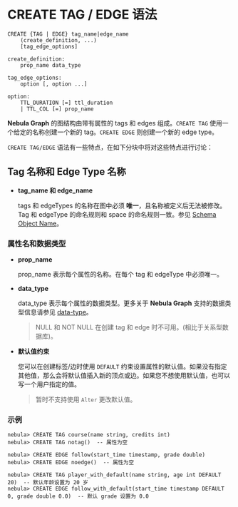 # CREATE TAG / EDGE 语法

```ngql
CREATE {TAG | EDGE} tag_name|edge_name
    (create_definition, ...)
    [tag_edge_options]
  
create_definition:
    prop_name data_type

tag_edge_options:
    option [, option ...]

option:
    TTL_DURATION [=] ttl_duration
    | TTL_COL [=] prop_name
```

**Nebula Graph** 的图结构由带有属性的 tags 和 edges 组成。`CREATE TAG` 使用一个给定的名称创建一个新的 tag。`CREATE EDGE` 则创建一个新的 edge type。

`CREATE TAG/EDGE` 语法有一些特点，在如下分块中将对这些特点进行讨论：

## Tag 名称和 Edge Type 名称

* **tag_name 和 edge_name**

    tags 和 edgeTypes 的名称在图中必须 **唯一**，且名称被定义后无法被修改。Tag 和 edgeType 的命名规则和 space 的命名规则一致。参见 [Schema Object Name](../../3.language-structure/schema-object-names.md)。

### 属性名和数据类型

* **prop_name**

    prop_name 表示每个属性的名称。在每个 tag 和 edgeType 中必须唯一。

* **data_type**

    data_type 表示每个属性的数据类型。更多关于 **Nebula Graph** 支持的数据类型信息请参见 [data-type](../../1.data-types/data-types.md)。

    > NULL 和 NOT NULL 在创建 tag 和 edge 时不可用。(相比于关系型数据库)。

* **默认值约束**
  
  您可以在创建标签/边时使用 `DEFAULT` 约束设置属性的默认值。如果没有指定其他值，那么会将默认值插入新的顶点或边。如果您不想使用默认值，也可以写一个用户指定的值。
  
  > 暂时不支持使用 `Alter` 更改默认值。

<!-- ### Time-to-Live (TTL) 语法

* TTL_DURATION

    TTL_DURATION 指定了 vertices 和 edges 的有效期，超过有效期的数据会失效。失效时间为 TTL_COL 设置的属性值加 TTL_DURATION 设置的秒数。

    > 如果 TTL_DURATION 的值为负或 0，则该 edge 不会失效。

* TTL_COL

    指定的列（或者属性）必须是 int64 或者 timestamp。

* 多 TTL 定义

    可以指定多个 TTL_COL 字段， **Nebula Graph** 会使用最早的失效时间。 -->

### 示例

```ngql
nebula> CREATE TAG course(name string, credits int)
nebula> CREATE TAG notag()  -- 属性为空

nebula> CREATE EDGE follow(start_time timestamp, grade double)
nebula> CREATE EDGE noedge()  -- 属性为空

nebula> CREATE TAG player_with_default(name string, age int DEFAULT 20)  -- 默认年龄设置为 20 岁
nebula> CREATE EDGE follow_with_default(start_time timestamp DEFAULT 0, grade double 0.0)  -- 默认 grade 设置为 0.0
```

<!-- ```ngql
nebula> CREATE TAG woman(name string, age int,
   married bool, salary double, create_time timestamp)
   TTL_DURATION = 100, TTL_COL = create_time -- 过期时间是 100， 从当前时间开始

nebula> CREATE EDGE marriage(location string, since timestamp)
    TTL_DURATION = 0, TTL_COL = since -- 负值或 0 数据不会失效

nebula> CREATE TAG icecream(made timestamp, temperature int)
   TTL_DURATION = 100, TTL_COL = made,
   TTL_DURATION = 10, TTL_COL = temperature
   --  超过任一 TTL_DURATION 数据即失效

nebula> CREATE EDGE garbage (thrown timestamp, temperature int)
   TTL_DURATION = -2, TTL_COL = thrown,
   TTL_DURATION = 10, TTL_COL = thrown
   --  语法合法，但不推荐。数据将在 thrown + 10 后失效
``` -->
